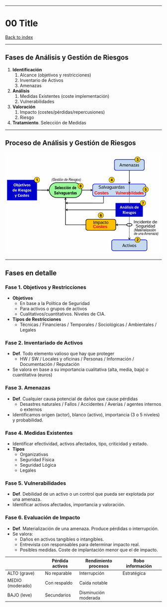 
---
# 00 Title

[Back to index](../README.md)

---

## Fases de Análisis y Gestión de Riesgos
1. **Identificación**
	1. Alcance (objetivos y restricciones)
	2. Inventario de Activos
	3. Amenazas
2. **Análisis**
	1. Medidas Existentes (coste implementación)
	2. Vulnerabilidades
3. **Valoración**
	1. Impacto (costes/pérdidas/repercusiones)
	2. Riesgo
4. **Tratamiento**. Selección de Medidas
---
## Proceso de Análisis y Gestión de Riesgos
![](../assets/Pasted%20image%2020251019133225.png)

---
## Fases en detalle
### Fase 1. Objetivos y Restricciones
- **Objetivos**
	- En base a la Política de Seguridad
	- Para activos o grupos de activos
	- Cualitativos/cuantitativos. Niveles de CIA.
- **Tipos de Restricciones**
	- Técnicas / Financieras / Temporales / Sociológicas / Ambientales / Legales
### Fase 2. Inventariado de Activos
- **Def**. Todo elemento valioso que hay que proteger
	- HW / SW / Locales y oficinas / Personas / Información / Documentación / Reputación
- Se valora en base a su importancia cualitativa (alta, media, baja) o cuantitativa (euros)
### Fase 3. Amenazas
- **Def**. Cualquier causa potencial de daños que cause pérdidas
	- Desastres naturales / Fallos / Accidentes / Averías / agentes internos o externos
- Identificamos origen (actor), blanco (activo), importancia (3 o 5 niveles) y probabilidad.
### Fase 4. Medidas Existentes
- Identificar efectividad, activos afectados, tipo, criticidad y estado.
- **Tipos**
	- Organizativas
	- Seguridad Física
	- Seguridad Lógica
	- Legales
### Fase 5. Vulnerabilidades
- **Def**. Debilidad de un activo o un control que pueda ser explotada por una amenaza.
- Identificar activos afectados, importancia y valoración.
### Fase 6. Evaluación de Impacto
- **Def**. Materialización de una amenaza. Produce pérdidas o interrupción.
- Se valora:
	- Daños en activos tangibles o intangibles.
	- Entrevista con responsables para determinar impacto real.
	- Posibles medidas. Coste de implantación menor que el de impacto.

|                  | Pérdida activos | Rendimiento procesos | Robo información |     |
| ---------------- | --------------- | -------------------- | ---------------- | --- |
| ALTO (grave)     | No reparable    | Interrupción         | Estratégica      |     |
| MEDIO (moderado) | Con respaldo    | Caída notable        |                  |     |
| BAJO (leve)      | Secundarios     | Disminución moderada |                  |     |
